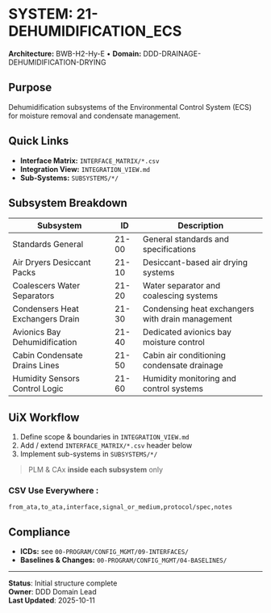 # SYSTEM: 21-DEHUMIDIFICATION_ECS

**Architecture:** BWB-H2-Hy-E • **Domain:** DDD-DRAINAGE-DEHUMIDIFICATION-DRYING

## Purpose

Dehumidification subsystems of the Environmental Control System (ECS) for moisture removal and condensate management.

## Quick Links

- **Interface Matrix:** `INTERFACE_MATRIX/*.csv`
- **Integration View:** `INTEGRATION_VIEW.md`
- **Sub-Systems:** `SUBSYSTEMS/*/`

## Subsystem Breakdown

| Subsystem | ID | Description |
|-----------|----|----|
| Standards General | 21-00 | General standards and specifications |
| Air Dryers Desiccant Packs | 21-10 | Desiccant-based air drying systems |
| Coalescers Water Separators | 21-20 | Water separator and coalescing systems |
| Condensers Heat Exchangers Drain | 21-30 | Condensing heat exchangers with drain management |
| Avionics Bay Dehumidification | 21-40 | Dedicated avionics bay moisture control |
| Cabin Condensate Drains Lines | 21-50 | Cabin air conditioning condensate drainage |
| Humidity Sensors Control Logic | 21-60 | Humidity monitoring and control systems |

## UiX Workflow

1. Define scope & boundaries in `INTEGRATION_VIEW.md`
2. Add / extend `INTERFACE_MATRIX/*.csv` header below
3. Implement sub-systems in `SUBSYSTEMS/*/`

> PLM & CAx **inside each subsystem** only

### CSV Use Everywhere :

```csv
from_ata,to_ata,interface,signal_or_medium,protocol/spec,notes
```

## Compliance

- **ICDs:** see `00-PROGRAM/CONFIG_MGMT/09-INTERFACES/`
- **Baselines & Changes:** `00-PROGRAM/CONFIG_MGMT/04-BASELINES/`

---

**Status**: Initial structure complete  
**Owner**: DDD Domain Lead  
**Last Updated**: 2025-10-11
